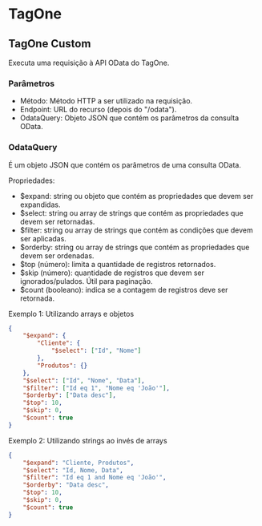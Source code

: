# TagOne

## TagOne Custom

Executa uma requisição à API OData do TagOne.

### Parâmetros

- Método: Método HTTP a ser utilizado na requisição.
- Endpoint: URL do recurso (depois do "/odata").
- OdataQuery: Objeto JSON que contém os parâmetros da consulta OData.

### OdataQuery

É um objeto JSON que contém os parâmetros de uma consulta OData.

Propriedades:
- $expand: string ou objeto que contém as propriedades que devem ser expandidas.
- $select: string ou array de strings que contém as propriedades que devem ser retornadas.
- $filter: string ou array de strings que contém as condições que devem ser aplicadas.
- $orderby: string ou array de strings que contém as propriedades que devem ser ordenadas.
- $top (número): limita a quantidade de registros retornados.
- $skip (número): quantidade de registros que devem ser ignorados/pulados. Útil para paginação.
- $count (booleano): indica se a contagem de registros deve ser retornada.

Exemplo 1: Utilizando arrays e objetos
```json
{
	"$expand": {
		"Cliente": {
			"$select": ["Id", "Nome"]
		},
		"Produtos": {}
	},
	"$select": ["Id", "Nome", "Data"],
	"$filter": ["Id eq 1", "Nome eq 'João'"],
	"$orderby": ["Data desc"],
	"$top": 10,
	"$skip": 0,
	"$count": true
}
```

Exemplo 2: Utilizando strings ao invés de arrays
```json
{
	"$expand": "Cliente, Produtos",
	"$select": "Id, Nome, Data",
	"$filter": "Id eq 1 and Nome eq 'João'",
	"$orderby": "Data desc",
	"$top": 10,
	"$skip": 0,
	"$count": true
}
```

